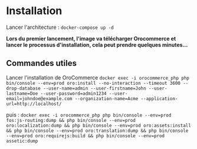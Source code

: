 # Installation
Lancer l'architecture :
```docker-compose up -d```

**Lors du premier lancement, l'image va télécharger Orocommerce et lancer le processus d'installation, cela peut prendre quelques minutes...**


## Commandes utiles
Lancer l'installation de OroCommerce
```docker exec -i orocommerce_php php bin/console --env=prod oro:install --no-interaction --timeout 3600 --drop-database --user-name=admin --user-firstname=John --user-lastname=Doe --user-password=admin1234 --user-email=johndoe@example.com --organization-name=Acme --application-url=http://localhost/```

puis :
```docker exec -i orocommerce_php php bin/console --env=prod fos:js-routing:dump && php bin/console --env=prod oro:localization:dump && php bin/console --env=prod oro:assets:install && php bin/console --env=prod oro:translation:dump && php bin/console --env=prod oro:requirejs:build && php bin/console --env=prod assetic:dump```



